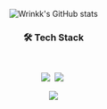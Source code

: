 <div align="center">
  
![Wrinkk's GitHub stats](https://github-readme-stats.vercel.app/api?username=Wrinkk&show_icons=true&theme=transparent)

<h3 align="center">🛠 Tech Stack </h3>
<br/>
<p align="center">
  <img src="https://img.shields.io/badge/Java-EF323D?style=flat-square&logo=Java&logoColor=white"/></a>&nbsp 
  <img src="https://img.shields.io/badge/-Linux-grey?logo=linux"/></a>&nbsp  <br>

  <img src="https://img.shields.io/badge/MariaDB-003545?style=for-the-badge&logo=mariadb&logoColor=white"/></a>
</p>
<br>
</div>
